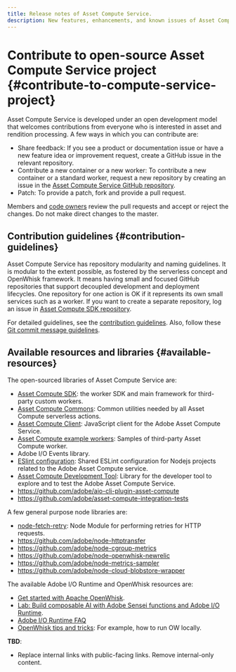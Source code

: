 ```yaml
---
title: Release notes of Asset Compute Service.
description: New features, enhancements, and known issues of Asset Compute Service.
---
```


# Contribute to open-source Asset Compute Service project {#contribute-to-compute-service-project}

Asset Compute Service is developed under an open development model that welcomes contributions from everyone who is interested in asset and rendition processing. A few ways in which you can contribute are:

* Share feedback: If you see a product or documentation issue or have a new feature idea or improvement request, create a GitHub issue in the relevant repository.
* Contribute a new container or a new worker: To contribute a new container or a standard worker, request a new repository by creating an issue in the [Asset Compute Service GitHub repository](https://git.corp.adobe.com/nui/nui/issues/new).
* Patch: To provide a patch, fork and provide a pull request.

Members and [code owners](https://help.github.com/articles/about-codeowners/) review the pull requests and accept or reject the changes. Do not make direct changes to the master.

## Contribution guidelines {#contribution-guidelines}

Asset Compute Service has repository modularity and naming guidelines. It is modular to the extent possible, as fostered by the serverless concept and OpenWhisk framework. It means having small and focused GitHub repositories that support decoupled development and deployment lifecycles. One repository for one action is OK if it represents its own small services such as a worker. If you want to create a separate repository, log an issue in [Asset Compute SDK repository](https://github.com/adobe/asset-compute-sdk).

For detailed guidelines, see the [contribution guidelines](https://github.com/adobe/asset-compute-sdk/blob/master/.github/CONTRIBUTING.md). Also, follow these [Git commit message guidelines](https://chris.beams.io/posts/git-commit/).

## Available resources and libraries {#available-resources}

The open-sourced libraries of Asset Compute Service are:

* [Asset Compute SDK](https://github.com/adobe/asset-compute-sdk): the worker SDK and main framework for third-party custom workers.
* [Asset Compute Commons](https://github.com/adobe/asset-compute-commons): Common utilities needed by all Asset Compute serverless actions.
* [Asset Compute Client](https://github.com/adobe/asset-compute-client): JavaScript client for the Adobe Asset Compute Service.
* [Asset Compute example workers](https://github.com/adobe/asset-compute-example-workers): Samples of third-party Asset Compute worker.
* Adobe I/O Events library.
* [ESlint configuration](https://github.com/adobe/eslint-config-asset-compute): Shared ESLint configuration for Nodejs projects related to the Adobe Asset Compute service.
* [Asset Compute Development Tool](https://github.com/adobe/asset-compute-devtool): Library for the developer tool to explore and to test the Adobe Asset Compute Service.
* https://github.com/adobe/aio-cli-plugin-asset-compute
* https://github.com/adobe/asset-compute-integration-tests

A few general purpose node libraries are:

* [node-fetch-retry](https://github.com/adobe/node-fetch-retry): Node Module for performing retries for HTTP requests.
* https://github.com/adobe/node-httptransfer
* https://github.com/adobe/node-cgroup-metrics
* https://github.com/adobe/node-openwhisk-newrelic
* https://github.com/adobe/node-metrics-sampler
* https://github.com/adobe/node-cloud-blobstore-wrapper

The available Adobe I/O Runtime and OpenWhisk resources are:

* [Get started with Apache OpenWhisk](https://github.com/apache/incubator-openwhisk/tree/master/docs#getting-started-with-openwhisk).
* [Lab: Build composable AI with Adobe Sensei functions and Adobe I/O Runtime](https://opensource.adobe.com/adobe-sensei-ai-functions/index.html/).
* [Adobe I/O Runtime FAQ](https://wiki.corp.adobe.com/pages/viewpage.action?pageId=1492581057)
* [OpenWhisk tips and tricks](https://wiki.corp.adobe.com/display/~aklimets/OpenWhisk+Tips+and+Tricks): For example, how to run OW locally.

<!-- attention: Is any public-facing content available on GitHub.com for the above Adobe-internal wiki links?
-->

**TBD**:

* Replace internal links with public-facing links. Remove internal-only content.
